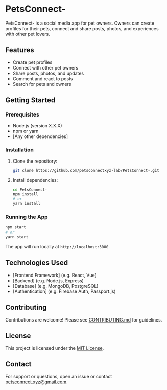 # PetsConnect-

PetsConnect- is a social media app for pet owners. Owners can create profiles for their pets, connect and share posts, photos, and experiences with other pet lovers.

## Features

- Create pet profiles
- Connect with other pet owners
- Share posts, photos, and updates
- Comment and react to posts
- Search for pets and owners

## Getting Started

### Prerequisites

- Node.js (version X.X.X)
- npm or yarn
- [Any other dependencies]

### Installation

1. Clone the repository:
   ```bash
   git clone https://github.com/petsconnectxyz-lab/PetsConnect-.git
   ```
2. Install dependencies:
   ```bash
   cd PetsConnect-
   npm install
   # or
   yarn install
   ```

### Running the App

```bash
npm start
# or
yarn start
```

The app will run locally at `http://localhost:3000`.

## Technologies Used

- [Frontend Framework] (e.g. React, Vue)
- [Backend] (e.g. Node.js, Express)
- [Database] (e.g. MongoDB, PostgreSQL)
- [Authentication] (e.g. Firebase Auth, Passport.js)

## Contributing

Contributions are welcome! Please see [CONTRIBUTING.md](CONTRIBUTING.md) for guidelines.

## License

This project is licensed under the [MIT License](LICENSE).

## Contact

For support or questions, open an issue or contact [petsconnect.xyz@gmail.com](mailto:petsconnect.xyz@gmail.com).
